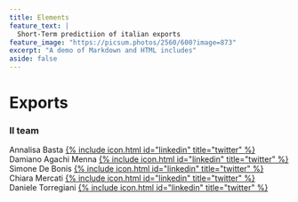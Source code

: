 ```yaml
---
title: Elements
feature_text: |
  Short-Term predictiion of italian exports 
feature_image: "https://picsum.photos/2560/600?image=873"
excerpt: "A demo of Markdown and HTML includes"
aside: false
---
```


# Exports




### Il team

Annalisa Basta [{% include icon.html id="linkedin" title="twitter" %}](https://www.linkedin.com/in/annalisabasta/)  
Damiano Agachi Menna [{% include icon.html id="linkedin" title="twitter" %}](https://www.linkedin.com/in/damiano-am/)  
Simone De Bonis [{% include icon.html id="linkedin" title="twitter" %}](https://www.linkedin.com/in/SimoneDeBonis)  
Chiara Mercati [{% include icon.html id="linkedin" title="twitter" %}](https://www.youtube.com/watch?v=WLlTLGgLqgY&t=10875s)  
Daniele Torregiani [{% include icon.html id="linkedin" title="twitter" %}](https://www.linkedin.com/in/daniele-torregiani-369b54243/)  